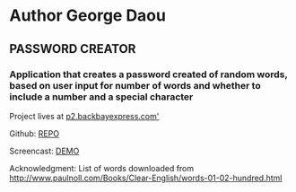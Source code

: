 # Author George Daou

## PASSWORD CREATOR

### Application that creates a password created of random words, based on user input for number of words and whether to include a number and a special character

Project lives at <a href='http://p2.backbayexpress.com'>p2.backbayexpress.com'</a>

Github: <a href='https://github.com/ghdaou/P2'>REPO</a>

Screencast: <a href='https://youtu.be/hLGrBSvIFyc'>DEMO</a>

Acknowledgment: List of words downloaded from http://www.paulnoll.com/Books/Clear-English/words-01-02-hundred.html
